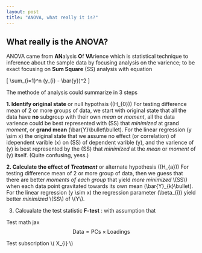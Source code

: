 ```yaml
---
layout: post
title: "ANOVA, what really it is?"
---
```


## What really is the ANOVA?

ANOVA came from **AN**alysis **O**f **VA**rience which is statistical technique to inference about the sample data by focusing analysis on the varience; to be exact focusing on **Sum Square** \(SS\) analysis with equation

\[ \sum_{i=1}^n (y\_{i} - \bar{y})^2 \]

The methode of analysis could summarize in 3 steps

**1. Identify original state** or null hypothsis (\(H\_{0}\))
    For testing difference mean of 2 or more groups of data, we start with original state that all the data have **no** subgroup with their own _mean_ or _moment_, all the data varience could be best represented with \(SS\) that _minimized_ at grand _moment_, or **grand mean** \(\bar{Y}\bullet\bullet\).
    For the linear regression \(y \sim x\) the original state that we assume no effect (or correlation) of idependent varible \(x\) on \(SS\) of dependent varible \(y\), and the varience of \(y\) is best represented by the \(SS\) that _minimized_ at the _mean_ or _moment_ of \(y\) itself. (Quite confusing, yess.)

**2. Calculate the effect of _Treatment_** or alternate hypothesis (\(H\_{a}\))
    For testing difference mean of 2 or more group of data, then we guess that there are better _moments of each group_ that yield _more minimized_ \\(SS\\) when each data point gravitated towards its own mean \(\bar{Y}_{k}\bullet\).
    For the linear regression \(y \sim x\) the regression parameter \(\beta\_{i}\) yield better _minimized_ \\(SS\\) of \\(Y\\). 

3. Calcualate the test statistic **F-test** : with assumption that 

Test math jax
$$ \mathsf{Data = PCs} \times \mathsf{Loadings} $$

Test subscription \\( X\_{i} \\)
